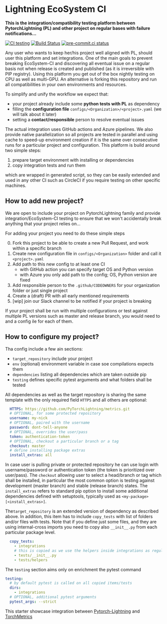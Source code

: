 # Lightning EcoSystem CI

__This is the integration/compatibility testing platform between PytorchLightning (PL) and other project on regular bases with failure notifications...__

[![CI testing](https://github.com/PyTorchLightning/ecosystem-ci/workflows/CI%20testing/badge.svg?branch=main&event=push)](https://github.com/PyTorchLightning/ecosystem-ci/actions?query=workflow%3A%22CI+testing%22)
[![Build Status](https://dev.azure.com/PytorchLightning/ecosystem-ci/_apis/build/status/PyTorchLightning.ecosystem-ci?branchName=main)](https://dev.azure.com/PytorchLightning/ecosystem-ci/_build/latest?definitionId=17&branchName=main)
[![pre-commit.ci status](https://results.pre-commit.ci/badge/github/PyTorchLightning/ecosystem-ci/main.svg?badge_token=mqheL1-cTn-280Vx4cJUdg)](https://results.pre-commit.ci/latest/github/PyTorchLightning/ecosystem-ci/main?badge_token=mqheL1-cTn-280Vx4cJUdg)

Any user who wants to keep her/his project well aligned with PL, should user this platform and set integrations.
One of the main goals to prevent breaking EcoSystem-CI and discovering all eventual issue on a regular basis not when release is created and published (as it is irreversible  with PIP registry).
Using this platform you get out of the box nightly testing on CPU as well as multi-GPU.
An alternative is forking this repository and run all compatibilities in your own environments and resources.

To simplify and unify the workflow we expect that:

- your project already include some **python tests with PL** as dependency
- filling the **configuration file** `configs/<Organization>/<project>.yaml` (we will talk about it later)
- setting a **contact/responsible** person to resolve eventual issues

The actual integration uses GitHub actions and Azure pipelines.
We also provide native parallelization so all projects are tested in parallel and using cache to speed-up environment creation if it is the same over consecutive runs for a particular project and configuration.
This platform is build around two simple steps:

1. prepare target environment with installing or dependencies
1. copy integration tests and run them

which are wrapped in generated script, so they can be easily extended and used in any other CI such as CircleCI if you require testing on other specific machines.

## How to add new project?

We are open to include your project on PytorchLightning family and provide integration/EcoSystem-CI testing to ensure that we won't accidentally break anything that your project relies on...

For adding your project you need to do these simple steps

0. Fork this project to be able to create a new Pull Request, and work within a specific branch
1. Create new configuration file in `configs/<Organization>` folder and call it `<project>.yaml`
1. Add path to this new config to at least one CI
   - with GitHub action you can specify target OS and Python version
   - with Azure you only add path to the config; OS, Python version are fixed
1. Add responsible person to the `.github/CODEOWNERS` for your organization folder or just single project
1. Create a (draft) PR with all early mentioned requirements
1. \[wip\] join our Slack channel to be notified if your project is breaking

If your project shall be run with multiple configurations or test against multiple PL versions such as master and release branch, you would need to and a config ile for each of them.

## How to configure my project?

Tha config include a few ain sections:

- `target_repository` include your project
- `env` (optional) environment variable in case soe compilations expects them
- `dependencies` listing all dependencies which are taken outside pip
- `testing` defines specific pytest arguments and what folders shall be tested

All dependencies as well as the target repository is sharing the same template with the only required field `HTTPS` and all others are optional:

```yaml
  HTTPS: https://github.com/PyTorchLightning/metrics.git
  # OPTIONAL, for some protected repository
  username: my-nick
  # OPTIONAL, paired with the username
  password: dont-tell-anyone
  # OPTIONAL, overrides the user/pass
  token: authentication-token
  # OPTIONAL, checkout a particular branch or a tag
  checkout: master
  # define installing package extras
  install_extras: all
```

In case user is pulling private or protected repository he can use login with username/password or authentication token (the token is prioritized over user/pass).
The `checkout` allowing user to select a head/branch or tag which shall be installed, in particular the most common option is testing against development (master branch) and stable (release branch) states.
The `install_extras` refers to standard pip option to install some additional dependencies defined with setuptools, typically used as `<my-package>[<install_extras>]`.

The`target_repository` is an extended version of dependency as described above.
In addition, this item has to include `copy_tests` with list of folders and/or files with tests.
Note that if you define just some files, and they are using internal-cross imports you need to copy also `__init__.py` from each particular package level.

```yaml
  copy_tests:
    - integrations
    # this is copied as we use the helpers inside integrations as regular python package
    - tests/__init__.py
    - tests/helpers
```

The `testing` section aims only on enrichment the pytest command

```yaml
testing:
  # by default pytest is called on all copied items/tests
  dirs:
    - integrations
  # OPTIONAL, additional pytest arguments
  pytest_args: --strict
```

This starter showcase integration between [Pytorch-Lightning](https://github.com/PyTorchLightning/pytorch-lightning) and [TorchMetrics](https://github.com/PyTorchLightning/metrics)
